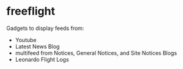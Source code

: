 # freeflight
Gadgets to display feeds from:
+ Youtube
+ Latest News Blog
+ multifeed from Notices, General Notices, and Site Notices Blogs
+ Leonardo Flight Logs
